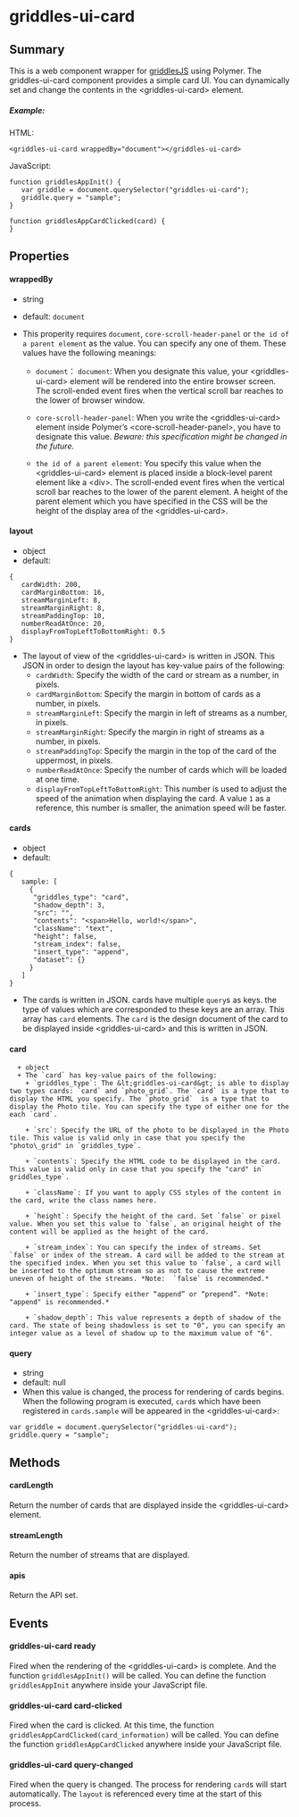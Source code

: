 griddles-ui-card
================
## Summary
This is a web component wrapper for [griddlesJS](https://github.com/daiz713/griddles) using Polymer. The griddles-ui-card component provides a simple card UI. You can dynamically set and change the contents in the &lt;griddles-ui-card&gt; element.
##### Example:
HTML: 
```
<griddles-ui-card wrappedBy="document"></griddles-ui-card>
```
JavaScript:
```
function griddlesAppInit() {
   var griddle = document.querySelector("griddles-ui-card");
   griddle.query = "sample";
}

function griddlesAppCardClicked(card) {
}
```

## Properties
#### wrappedBy
   + string
   + default: `document`
   + This properity requires `document`, `core-scroll-header-panel` or `the id of a parent element` as the value. You can specify any one of them.  These values ​​have the following meanings:
   
      + `document`： `document`: When you designate this value, your &lt;griddles-ui-card&gt; element will be rendered into the entire browser screen. The scroll-ended event fires when the vertical scroll bar reaches to the lower of browser window.
      
      + `core-scroll-header-panel`: When you write the &lt;griddles-ui-card&gt; element inside Polymer’s &lt;core-scroll-header-panel&gt;, you have to designate this value. *Beware: this specification might be changed in the future.*

      
      + `the id of a parent element`: You specify this value when the &lt;griddles-ui-card&gt; element is placed inside a block-level parent element like a &lt;div&gt;. The scroll-ended event fires when the vertical scroll bar reaches to the lower of the parent element. A height of the parent element which you have specified in the CSS will be the height of the display area of the &lt;griddles-ui-card&gt;.



#### layout
   + object
   + default: 
   ```
   {
      cardWidth: 200,
      cardMarginBottom: 16,
      streamMarginLeft: 8,
      streamMarginRight: 8,
      streamPaddingTop: 10,
      numberReadAtOnce: 20,
      displayFromTopLeftToBottomRight: 0.5
   }
   ```
   
   + The layout of view of the &lt;griddles-ui-card&gt; is written in JSON. This JSON in order to design the layout has key-value pairs of the following:
      + `cardWidth`: Specify the width of the card or stream as a number, in pixels. 
      + `cardMarginBottom`: Specify the margin in bottom of cards as a number, in pixels. 
      + `streamMarginLeft`: Specify the margin in left of streams as a number, in pixels.
      + `streamMarginRight`: Specify the margin in right of streams as a number, in pixels. 
      + `streamPaddingTop`: Specify the margin in the top of the card of the uppermost, in pixels.
      + `numberReadAtOnce`: Specify the number of cards which will be loaded at one time.
      + `displayFromTopLeftToBottomRight`: This number is used to adjust the speed of the animation when displaying the card. A value `1` as a reference, this number is smaller, the animation speed will be faster. 

#### cards
   + object
   + default: 

   ```
   {
      sample: [
        {
         "griddles_type": "card",
         "shadow_depth": 3,
         "src": "",
         "contents": "<span>Hello, world!</span>",
         "className": "text",
         "height": false,
         "stream_index": false,
         "insert_type": "append",
         "dataset": {}
        }
      ]
   }
   ```
   
   + The cards is written in JSON. cards have multiple `query`s as keys. the type of values which are corresponded to these keys are  an array. This array has `card` elements. The `card` is the design document of  the card to be displayed inside &lt;griddles-ui-card&gt; and this is written in JSON. 

   
   #### card
      + object
      + The `card` has key-value pairs of the following:
        + `griddles_type`: The &lt;griddles-ui-card&gt; is able to display two types cards: `card` and `photo_grid`. The `card` is a type that to display the HTML you specify. The `photo_grid`  is a type that to display the Photo tile. You can specify the type of either one for the each `card`.
        
        + `src`: Specify the URL of the photo to be displayed in the Photo tile. This value is valid only in case that you specify the "photo\_grid" in `griddles_type`. 
        
        + `contents`: Specify the HTML code to be displayed in the card. This value is valid only in case that you specify the "card" in` griddles_type`.
        
        + `className`: If you want to apply CSS styles of the content in the card, write the class names here.
        
        + `height`: Specify the height of the card. Set `false` or pixel value. When you set this value to `false`, an original height of the content will be applied as the height of the card.
        
        + `stream_index`: You can specify the index of streams. Set `false` or index of the stream. A card will be added to the stream at the specified index. When you set this value to `false`, a card will be inserted to the optimum stream so as not to cause the extreme uneven of height of the streams. *Note:  `false` is recommended.*
        
        + `insert_type`: Specify either “append” or “prepend”. *Note: "append" is recommended.*
        
        + `shadow_depth`: This value represents a depth of shadow of the card. The state of being shadowless is set to "0", you can specify an integer value as a level of shadow up to the maximum value of "6".
        

#### query
   + string
   + default: null
   + When this value is changed, the process for rendering of cards begins. When the following program is executed, `card`s which have been registered in `cards.sample` will be appeared in the &lt;griddles-ui-card&gt;:
    
   ```
   var griddle = document.querySelector("griddles-ui-card");
   griddle.query = "sample";
   ```


## Methods
#### cardLength
Return the number of cards that are displayed inside the &lt;griddles-ui-card&gt; element.

#### streamLength
Return the number of streams that are displayed.

#### apis
Return the API set.


## Events
#### griddles-ui-card ready
Fired when the rendering of the &lt;griddles-ui-card&gt; is complete. And the function `griddlesAppInit()` will be called. You can define the function `griddlesAppInit` anywhere inside your JavaScript file.

#### griddles-ui-card card-clicked
Fired when the card is clicked. At this time, the function `griddlesAppCardClicked(card_information)` will be called. You can define the function `griddlesAppCardClicked` anywhere inside your JavaScript file.

#### griddles-ui-card query-changed
Fired when the query is changed. The process for rendering `card`s will start automatically. The `layout` is referenced every time at the start of this process.
